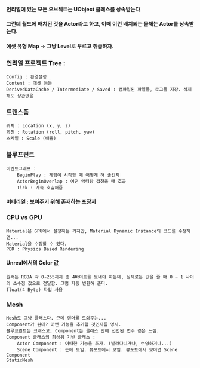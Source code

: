 #### 언리얼에 있는 모든 오브젝트는 UObject 클래스를 상속받는다

#### 그런데 월드에 배치된 것을 Actor라고 하고, 이때 이런 배치되는 물체는 Actor를 상속받는다.

#### 에셋 유형 Map -> 그냥 Level로 부르고 취급하자.

### 언리얼 프로젝트 Tree :
	Config : 환경설정
	Content : 에셋 등등
	DerivedDataCache / Intermediate / Saved : 컴파일된 파일들, 로그들 저장. 삭제해도 상관없음
	
### 트랜스폼
	위치 : Location (x, y, z)
	회전 : Rotation (roll, pitch, yaw)
	스케일 : Scale (배율)
	
	
### 블루프린트
	이벤트그래프 : 
		BeginPlay : 게임이 시작할 때 어떻게 해 줄건지
		ActorBeginOverlap : 어떤 액터랑 겹쳤을 때 호출
		Tick : 계속 호출해줌
		
#### 머테리얼 : 보여주기 위해 존재하는 포장지

### CPU vs GPU
	Material은 GPU에서 설정하는 거지만, Material Dynamic Instance의 코드를 수정하면...
	Material을 수정할 수 있다.
	PBR : Physics Based Rendering

#### Unreal에서의 Color 값
	원래는 RGBA 각 0~255까지 총 4바이트를 보내야 하는데, 실제로는 값을 줄 때 0 ~ 1 사이의 소수점 값으로 전달함. 그럼 자동 변환해 준다.
	float(4 Byte) 타입 사용
	
### Mesh
	Mesh도 그냥 클래스다. 근데 렌더를 도와주는...
	Component가 뭔데? 어떤 기능을 추가할 것인지를 명시. 
	블루프린트는 크래스고, Component는 클래스 안에 선언된 변수 같은 느낌.
	Component 클래스의 최상위 기반 클래스 :
		Actor Component : 어떠한 기능을 추가. (날라다니거나, 수영하거나...)
		Scene Component : 눈에 보임. 뷰포트에서 보임. 뷰포트에서 보이면 Scene Component
	StaticMesh